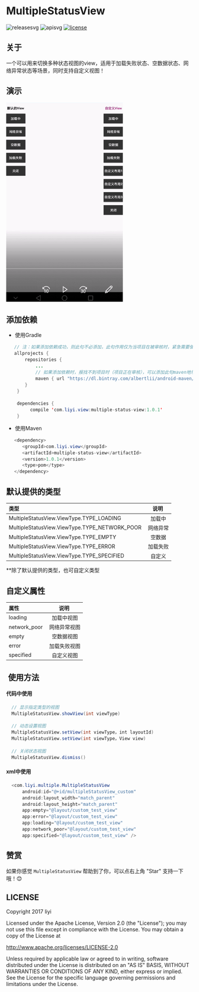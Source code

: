 # MultipleStatusView

![releasesvg] ![apisvg] [![license][licensesvg]][license]     

## 关于
一个可以用来切换多种状态视图的view，适用于加载失败状态、空数据状态、网络异常状态等场景，同时支持自定义视图！

## 演示
![demogif]

## 添加依赖
- 使用Gradle
```java
   // 注：如果添加依赖成功，则此句不必添加，此句作用仅为当项目在被审核时，紧急需要使用时添加
   allprojects {
       repositories {
           ...
           // 如果添加依赖时，报找不到项目时（项目正在审核），可以添加此句maven地址，如果找到项目，可不必添加
           maven { url "https://dl.bintray.com/albertlii/android-maven/" }
       }
    }
    
    dependencies {
         compile 'com.liyi.view:multiple-status-view:1.0.1'
    }
```
- 使用Maven
```java
   <dependency>
      <groupId>com.liyi.view</groupId>
      <artifactId>multiple-status-view</artifactId>
      <version>1.0.1</version>
      <type>pom</type>
   </dependency>
```

## 默认提供的类型
|  类型  |  说明  |
|:-------|:------:|
| MultipleStatusView.ViewType.TYPE_LOADING |  加载中  |
| MultipleStatusView.ViewType.TYPE_NETWORK_POOR |  网络异常  |
| MultipleStatusView.ViewType.TYPE_EMPTY |  空数据  |
| MultipleStatusView.ViewType.TYPE_ERROR |  加载失败  |
| MultipleStatusView.ViewType.TYPE_SPECIFIED |  自定义  | 

**除了默认提供的类型，也可自定义类型   

## 自定义属性
|  属性  |  说明  |
|:-------|:------:|
| loading |  加载中视图  |
| network_poor |  网络异常视图  |
| empty |  空数据视图  |
| error |  加载失败视图  |
| specified |  自定义视图  | 

##  使用方法
#### 代码中使用
```Java  
  // 显示指定类型的视图
  MultipleStatusView.showView(int viewType)
  
  // 动态设置视图
  MultipleStatusView.setView(int viewType，int layoutId)
  MultipleStatusView.setView(int viewType，View view)
  
  // 关闭状态视图
  MultipleStatusView.dismiss()
```

#### xml中使用
```Java  
  <com.liyi.multiple.MultipleStatusView
      android:id="@+id/multipleStatusView_custom"
      android:layout_width="match_parent"
      android:layout_height="match_parent"
      app:empty="@layout/custom_test_view"
      app:error="@layout/custom_test_view"
      app:loading="@layout/custom_test_view"
      app:network_poor="@layout/custom_test_view"
      app:specified="@layout/custom_test_view" />
```

## 赞赏
如果你感觉 `MultipleStatusView` 帮助到了你，可以点右上角 "Star" 支持一下哦！:blush:

## LICENSE
Copyright 2017 liyi

Licensed under the Apache License, Version 2.0 (the "License");
you may not use this file except in compliance with the License.
You may obtain a copy of the License at

   http://www.apache.org/licenses/LICENSE-2.0

Unless required by applicable law or agreed to in writing, software
distributed under the License is distributed on an "AS IS" BASIS,
WITHOUT WARRANTIES OR CONDITIONS OF ANY KIND, either express or implied.
See the License for the specific language governing permissions and
limitations under the License.


[releasesvg]:https://img.shields.io/badge/version-1.0.1-brightgreen.svg
[apisvg]: https://img.shields.io/badge/sdk-9+-brightgreen.svg
[licensesvg]: https://img.shields.io/badge/license-Apache--2.0-blue.svg
[license]:http://www.apache.org/licenses/LICENSE-2.0
[statussvg]:https://img.shields.io/librariesio/github/phoenixframework/phoenix.svg  

[demogif]:https://github.com/albert-lii/MultipleStatusView/blob/master/snapshot/demo.gif
